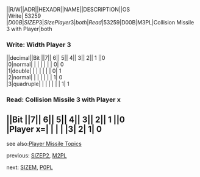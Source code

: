 ||R/W||ADR||HEXADR||NAME||DESCRIPTION||OS  
|Write| 53259 |$D00B|SIZEP3|Size Player 3|both  
|Read| 53259 |$D00B|M3PL|Collision Missile 3 with Player|both  
  
### Write: Width Player 3  
||decimal||Bit ||7|| 6|| 5|| 4|| 3|| 2|| 1 ||0  
|0|normal| | | | | | | 0| 0  
|1|double| | | | | | | 0| 1  
|2|normal| | | | | | | 1| 0  
|3|quadruple| | | | | | | 1| 1  
  
### Read: Collision Missile 3 with Player x  
  
||Bit ||7|| 6|| 5|| 4|| 3|| 2|| 1 ||0  
|Player x=| | | |  |3| 2| 1| 0  
---
see also:[Player Missile Topics](../Pm_topics/index.md)  
  
previous: [SIZEP2](../SIZEP2/index.md), [M2PL](../SIZEP2/index.md)  
  
next: [SIZEM](../SIZEM/index.md), [P0PL](../SIZEM/index.md)  
